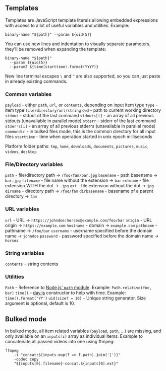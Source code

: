 ## Templates

Templates are JavaScript template literals allowing embedded expressions with access to a lot of useful variables and utilities. Example:

```
binary-name "${path}" --param ${uid(5)}
```

You can use new lines and indentation to visually separate parameters, they'll be removed when expanding the template:

```
binary-name "${path}"
  --param ${uid(5)}
  --param2 ${time(starttime).format(YYYY)}
```

New line terminal escapes `\` and `^` are also supported, so you can just paste in already existing commands.

### Common variables

`payload` - either `path`, `url`, or `contents`, depending on input item type
`type` - item type `file/directory/url/string`
`cwd` - path to current working directory
`stdout` - stdout of the last command
`stdouts[i]` - an array of all previous stdouts (unavailable in parallel mode)
`stderr` - stderr of the last command
`stderrs[i]` - an array of all previous stderrs (unavailable in parallel mode)
`commondir` - in bulked files mode, this is the common directory for all input files
`starttime` - time when operation started in unix epoch milliseconds

Platform folder paths: `tmp`, `home`, `downloads`, `documents`, `pictures`, `music`, `videos`, `desktop`

### File/Directory variables

`path` - file/directory path → `/foo/fam/bar.jpg`
`basename` - path basename → `bar.jpg`
`filename` - file name without the extension → `bar`
`extname` - file extension WITH the dot → `.jpg`
`ext` - file extension without the dot → `jpg`
`dirname` - directory path → `/foo/fam`
`dirbasename` - basename of a parent directory → `fam`

### URL variables

`url` - URL → `https://johndoe:horses@example.com/foo/bar`
`origin` - URL origin → `https://example.com`
`hostname` - domain → `example.com`
`pathname` - pathname → `/foo/bar`
`username` - username specified before the domain name → `johndoe`
`password` - password specified before the domain name → `horses`

### String variables

`contents` - string contents

### Utilities

`Path` - Reference to <a href="https://nodejs.org/api/path.html">Node.js' `path` module</a>. Example: `Path.relative(foo, bar)`
`time()` - <a href="https://day.js.org/docs/en/display/format">day.js</a> constructor to help with time. Example: `time().format('YY')`
`uid(size? = 10)` - Unique string generator. Size argument is optional, default is 10.

## Bulked mode

In bulked mode, all item related variables (`payload`, `path`, ...) are missing, and only available on an `inputs[i]` array as individual items. Example to concatenate all passed videos into one using ffmpeg:

```
ffmpeg
	-i "concat:${inputs.map(f => f.path).join('|')}"
	-codec copy
	"${inputs[0].filename}-concat.${inputs[0].ext}"
```
